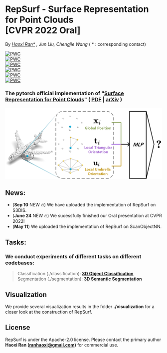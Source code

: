 # RepSurf - Surface Representation for Point Clouds <br> [CVPR 2022 Oral]

By *[Haoxi Ran\*](https://github.com/hancyran) , Jun Liu, Chengjie Wang* ( * : corresponding contact)

[![PWC](https://img.shields.io/endpoint.svg?url=https://paperswithcode.com/badge/surface-representation-for-point-clouds/3d-point-cloud-classification-on-scanobjectnn)](https://paperswithcode.com/sota/3d-point-cloud-classification-on-scanobjectnn?p=surface-representation-for-point-clouds) <br>
[![PWC](https://img.shields.io/endpoint.svg?url=https://paperswithcode.com/badge/surface-representation-for-point-clouds/3d-object-detection-on-sun-rgbd-val)](https://paperswithcode.com/sota/3d-object-detection-on-sun-rgbd-val?p=surface-representation-for-point-clouds) <br>
[![PWC](https://img.shields.io/endpoint.svg?url=https://paperswithcode.com/badge/surface-representation-for-point-clouds/3d-point-cloud-classification-on-modelnet40)](https://paperswithcode.com/sota/3d-point-cloud-classification-on-modelnet40?p=surface-representation-for-point-clouds) <br>
[![PWC](https://img.shields.io/endpoint.svg?url=https://paperswithcode.com/badge/surface-representation-for-point-clouds/semantic-segmentation-on-s3dis)](https://paperswithcode.com/sota/semantic-segmentation-on-s3dis?p=surface-representation-for-point-clouds) <br>
[![PWC](https://img.shields.io/endpoint.svg?url=https://paperswithcode.com/badge/surface-representation-for-point-clouds/3d-object-detection-on-scannetv2)](https://paperswithcode.com/sota/3d-object-detection-on-scannetv2?p=surface-representation-for-point-clouds) <br>
[![PWC](https://img.shields.io/endpoint.svg?url=https://paperswithcode.com/badge/surface-representation-for-point-clouds/semantic-segmentation-on-s3dis-area5)](https://paperswithcode.com/sota/semantic-segmentation-on-s3dis-area5?p=surface-representation-for-point-clouds) 

### The pytorch official implementation of "[Surface Representation for Point Clouds](http://arxiv.org/abs/2205.05740)" ( [PDF](https://openaccess.thecvf.com/content/CVPR2022/papers/Ran_Surface_Representation_for_Point_Clouds_CVPR_2022_paper.pdf) | [arXiv](http://arxiv.org/abs/2205.05740) )


<div align="center">
  <img src="assets/teaser.png" width="600px">
</div>


## News:
- (**Sep 10** NEW :fire:) We have uploaded the implementation of RepSurf on S3DIS.
- (**June 24** NEW :fire:) We sucessfully finished our Oral presentation at CVPR 2022!
- (**May 11**) We uploaded the implementation of RepSurf on ScanObjectNN.

## Tasks:

### We conduct experiments of different tasks on different codebases:

> Classification (./classification): **[3D Object Classification](./classification/README.md)** <br>
> Segmentation (./segmentation): **[3D Semantic Segmentation](./segmentation/README.md)**


## Visualization

We provide several visualization results in the folder **./visualization** for a closer look at the construction of
RepSurf.


## License

RepSurf is under the Apache-2.0 license. Please contact the primary author **Haoxi Ran (ranhaoxi@gmail.com)** for
commercial use.
